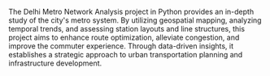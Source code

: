 The Delhi Metro Network Analysis project in Python provides an in-depth study of the city's metro system. By utilizing geospatial mapping, analyzing temporal trends, and assessing station layouts and line structures, this project aims to enhance route optimization, alleviate congestion, and improve the commuter experience. Through data-driven insights, it establishes a strategic approach to urban transportation planning and infrastructure development.
